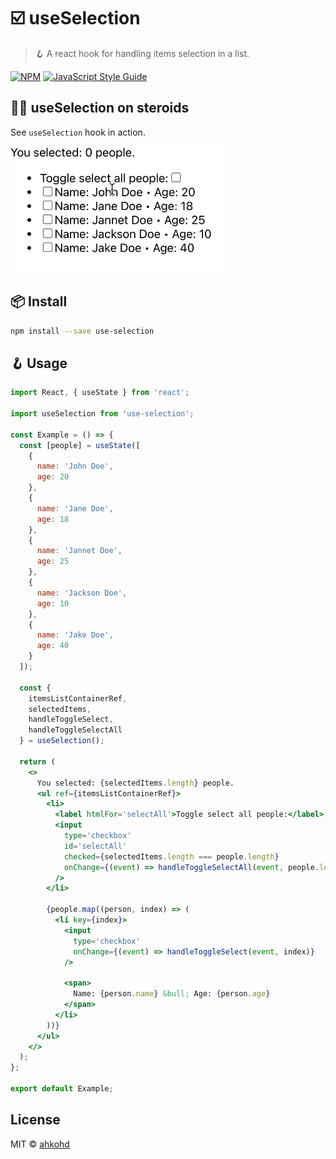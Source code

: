 # ☑️ useSelection

> 🪝 A react hook for handling items selection in a list.

[![NPM](https://img.shields.io/npm/v/use-selection.svg)](https://www.npmjs.com/package/use-selection) [![JavaScript Style Guide](https://img.shields.io/badge/code_style-standard-brightgreen.svg)](https://standardjs.com)

## 🤳🏽 useSelection on steroids

See `useSelection` hook in action.

<img src="./useSelection.gif" alt="See useSelection demo" width="350"/>

## 📦 Install

```bash
npm install --save use-selection
```

## 🪝 Usage

```jsx
import React, { useState } from 'react';

import useSelection from 'use-selection';

const Example = () => {
  const [people] = useState([
    {
      name: 'John Doe',
      age: 20
    },
    {
      name: 'Jane Doe',
      age: 18
    },
    {
      name: 'Jannet Doe',
      age: 25
    },
    {
      name: 'Jackson Doe',
      age: 10
    },
    {
      name: 'Jake Doe',
      age: 40
    }
  ]);

  const {
    itemsListContainerRef,
    selectedItems,
    handleToggleSelect,
    handleToggleSelectAll
  } = useSelection();

  return (
    <>
      You selected: {selectedItems.length} people.
      <ul ref={itemsListContainerRef}>
        <li>
          <label htmlFor='selectAll'>Toggle select all people:</label>
          <input
            type='checkbox'
            id='selectAll'
            checked={selectedItems.length === people.length}
            onChange={(event) => handleToggleSelectAll(event, people.length)}
          />
        </li>

        {people.map((person, index) => (
          <li key={index}>
            <input
              type='checkbox'
              onChange={(event) => handleToggleSelect(event, index)}
            />

            <span>
              Name: {person.name} &bull; Age: {person.age}
            </span>
          </li>
        ))}
      </ul>
    </>
  );
};

export default Example;
```

## License

MIT © [ahkohd](https://github.com/ahkohd)
